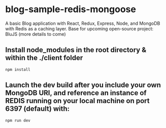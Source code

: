 # blog-sample-redis-mongoose
A basic Blog application with React, Redux, Express, Node, and MongoDB with Redis as a caching layer. Base for upcoming open-source project: BluJS (more details to come)

## Install node_modules in the root directory & within the ./client folder
`npm install`

## Launch the dev build after you include your own MongoDB URI, and reference an instance of REDIS running on your local machine on port 6397 (default) with:
`npm run dev`

